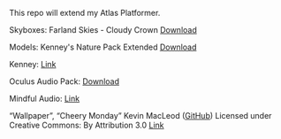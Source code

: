 This repo will extend my Atlas Platformer.

Skyboxes: Farland Skies - Cloudy Crown
[Download](https://assetstore.unity.com/packages/2d/textures-materials/sky/farland-skies-cloudy-crown-60004)

Models: Kenney's Nature Pack Extended
[Download](https://www.kenney.nl/assets/nature-kit)

Kenney:
[Link](https://kenney.nl/)

Oculus Audio Pack:
[Download](https://developer.oculus.com/downloads/package/oculus-audio-pack-1/)

Mindful Audio: 
[Link](https://mindful-audio.com/)

“Wallpaper”, “Cheery Monday” Kevin MacLeod ([GitHub](incompetech.com))
Licensed under Creative Commons: By Attribution 3.0
[Link](http://creativecommons.org/licenses/by/3.0/)
